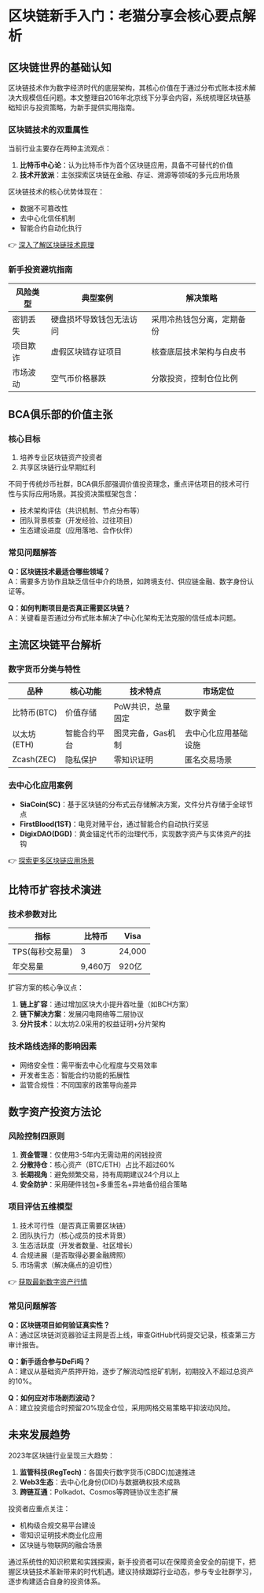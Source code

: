 # 区块链新手入门：老猫分享会核心要点解析

## 区块链世界的基础认知

区块链技术作为数字经济时代的底层架构，其核心价值在于通过分布式账本技术解决大规模信任问题。本文整理自2016年北京线下分享会内容，系统梳理区块链基础知识与投资策略，为新手提供实用指南。

### 区块链技术的双重属性
当前行业主要存在两种主流观点：
1. **比特币中心论**：认为比特币作为首个区块链应用，具备不可替代的价值
2. **技术开放派**：主张探索区块链在金融、存证、溯源等领域的多元应用场景

区块链技术的核心优势体现在：
- 数据不可篡改性
- 去中心化信任机制
- 智能合约自动化执行

👉 [深入了解区块链技术原理](https://bit.ly/okx_welcome)

### 新手投资避坑指南
| 风险类型 | 典型案例 | 解决策略 |
|---------|----------|-----------|
| 密钥丢失 | 硬盘损坏导致钱包无法访问 | 采用冷热钱包分离，定期备份 |
| 项目欺诈 | 虚假区块链存证项目 | 核查底层技术架构与白皮书 |
| 市场波动 | 空气币价格暴跌 | 分散投资，控制仓位比例 |

## BCA俱乐部的价值主张

### 核心目标
1. 培养专业区块链资产投资者
2. 共享区块链行业早期红利

不同于传统炒币社群，BCA俱乐部强调价值投资理念，重点评估项目的技术可行性与实际应用场景。其投资决策框架包含：
- 技术架构评估（共识机制、节点分布等）
- 团队背景核查（开发经验、过往项目）
- 生态建设进度（应用落地、合作伙伴）

### 常见问题解答
**Q：区块链技术最适合哪些领域？**  
A：需要多方协作且缺乏信任中介的场景，如跨境支付、供应链金融、数字身份认证等。

**Q：如何判断项目是否真正需要区块链？**  
A：关键看是否通过分布式账本解决了中心化架构无法克服的信任成本问题。

## 主流区块链平台解析

### 数字货币分类与特性
| 品种 | 核心功能 | 技术特点 | 市场定位 |
|------|----------|----------|----------|
| 比特币(BTC) | 价值存储 | PoW共识，总量固定 | 数字黄金 |
| 以太坊(ETH) | 智能合约平台 | 图灵完备，Gas机制 | 去中心化应用基础设施 |
| Zcash(ZEC) | 隐私保护 | 零知识证明 | 匿名交易场景 |

### 去中心化应用案例
- **SiaCoin(SC)**：基于区块链的分布式云存储解决方案，文件分片存储于全球节点
- **FirstBlood(1SŦ)**：电竞对赌平台，通过智能合约自动执行奖惩
- **DigixDAO(DGD)**：黄金锚定代币的治理代币，实现数字资产与实体资产的挂钩

👉 [探索更多区块链应用场景](https://bit.ly/okx_welcome)

## 比特币扩容技术演进

### 技术参数对比
| 指标 | 比特币 | Visa |
|------|--------|------|
| TPS(每秒交易量) | 3 | 24,000 |
| 年交易量 | 9,460万 | 920亿 |

扩容方案的核心争议点：
1. **链上扩容**：通过增加区块大小提升吞吐量（如BCH方案）
2. **链下解决方案**：发展闪电网络等二层协议
3. **分片技术**：以太坊2.0采用的权益证明+分片架构

### 技术路线选择的影响因素
- 网络安全性：需平衡去中心化程度与交易效率
- 开发者生态：智能合约功能的拓展性
- 监管合规性：不同国家的政策导向差异

## 数字资产投资方法论

### 风险控制四原则
1. **资金管理**：仅使用3-5年内无需动用的闲钱投资
2. **分散持仓**：核心资产（BTC/ETH）占比不超过60%
3. **长期视角**：避免频繁交易，持有周期建议24个月以上
4. **安全防护**：采用硬件钱包+多重签名+异地备份组合策略

### 项目评估五维模型
1. 技术可行性（是否真正需要区块链）
2. 团队执行力（核心成员的技术背景）
3. 生态活跃度（开发者数量、社区增长）
4. 合规进展（是否取得必要金融牌照）
5. 市场需求（解决痛点的迫切性）

👉 [获取最新数字资产行情](https://bit.ly/okx_welcome)

### 常见问题解答
**Q：区块链项目如何验证真实性？**  
A：通过区块链浏览器验证主网是否上线，审查GitHub代码提交记录，核查第三方审计报告。

**Q：新手适合参与DeFi吗？**  
A：建议从基础资产质押开始，逐步了解流动性挖矿机制，初期投入不超过总资产的10%。

**Q：如何应对市场剧烈波动？**  
A：建立投资组合时预留20%现金仓位，采用网格交易策略平抑波动风险。

## 未来发展趋势

2023年区块链行业呈现三大趋势：
1. **监管科技(RegTech)**：各国央行数字货币(CBDC)加速推进
2. **Web3生态**：去中心化身份(DID)与数据确权技术成熟
3. **跨链互通**：Polkadot、Cosmos等跨链协议生态扩展

投资者应重点关注：
- 机构级合规交易平台建设
- 零知识证明技术商业化应用
- 区块链与物联网的融合场景

通过系统性的知识积累和实践探索，新手投资者可以在保障资金安全的前提下，把握区块链技术革新带来的时代机遇。建议持续跟踪行业动态，参与专业社群学习，逐步构建适合自身的投资体系。